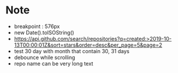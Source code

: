 # Note

- breakpoint : 576px
- new Date().toISOString()
- https://api.github.com/search/repositories?q=created:>2019-10-13T00:00:01Z&sort=stars&order=desc&per_page=5&page=2
- test 30 day with month that contain 30, 31 days
- debounce while scrolling
- repo name can be very long text
